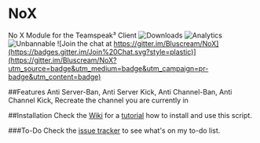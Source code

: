 # NoX
No X Module for the Teamspeak³ Client ![Downloads](https://img.shields.io/github/downloads/Bluscream/NoX/total.svg)
![Analytics](https://ga-beacon.appspot.com/UA-70678518-1/NoX/readme)
![Unbannable](https://img.shields.io/badge/Unbannable-100%25-red.svg)
![Join the chat at https://gitter.im/Bluscream/NoX](https://badges.gitter.im/Join%20Chat.svg?style=plastic)](https://gitter.im/Bluscream/NoX?utm_source=badge&utm_medium=badge&utm_campaign=pr-badge&utm_content=badge)


##Features
Anti Server-Ban,
Anti Server Kick,
Anti Channel-Ban,
Anti Channel Kick,
Recreate the channel you are currently in


##Installation
Check the [Wiki](https://github.com/Bluscream/NoX/wiki) for a [tutorial](https://github.com/Bluscream/NoX/wiki/Installation-Tutorial) how to install and use this script.

###To-Do
Check the [issue tracker](https://github.com/Bluscream/NoX/issues?utf8=%E2%9C%93&q=is%3Aissue+is%3Aopen+%5BTo-do%5D) to see what's on my to-do list.
